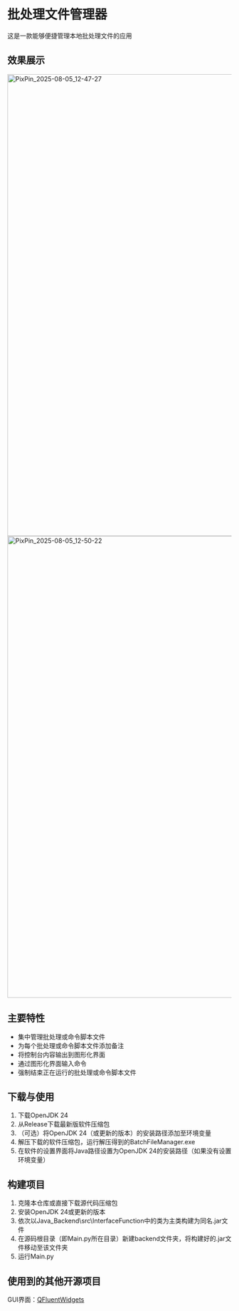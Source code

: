 # 批处理文件管理器

这是一款能够便捷管理本地批处理文件的应用

## 效果展示

<img width="1388" height="1037" alt="PixPin_2025-08-05_12-47-27" src="https://github.com/user-attachments/assets/3c7546c0-de30-4dc9-9f61-04cc73704081" />
<img width="1388" height="1037" alt="PixPin_2025-08-05_12-50-22" src="https://github.com/user-attachments/assets/c2c25c4e-bab2-4b37-a453-0fd43176a8a1" />


## 主要特性

- 集中管理批处理或命令脚本文件
- 为每个批处理或命令脚本文件添加备注
- 将控制台内容输出到图形化界面
- 通过图形化界面输入命令
- 强制结束正在运行的批处理或命令脚本文件

## 下载与使用

1. 下载OpenJDK 24
2. 从Release下载最新版软件压缩包
3. （可选）将OpenJDK 24（或更新的版本）的安装路径添加至环境变量
4. 解压下载的软件压缩包，运行解压得到的BatchFileManager.exe
5. 在软件的设置界面将Java路径设置为OpenJDK 24的安装路径（如果没有设置环境变量）

## 构建项目

1. 克隆本仓库或直接下载源代码压缩包
2. 安装OpenJDK 24或更新的版本
3. 依次以Java_Backend\src\InterfaceFunction中的类为主类构建为同名.jar文件
4. 在源码根目录（即Main.py所在目录）新建backend文件夹，将构建好的.jar文件移动至该文件夹
5. 运行Main.py

## 使用到的其他开源项目

GUI界面：[QFluentWidgets](https://github.com/zhiyiYo/PyQt-Fluent-Widgets)
